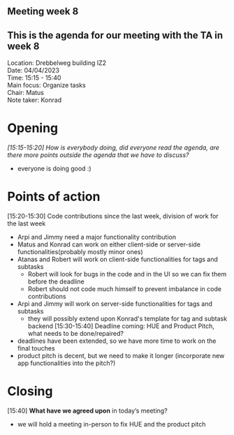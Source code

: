 ## Meeting week 8

## This is the agenda for our meeting with the TA in week 8

Location: Drebbelweg building IZ2\
Date: 04/04/2023\
Time: 15:15 - 15:40\
Main focus: Organize tasks\
Chair: Matus\
Note taker: Konrad

# Opening

_[15:15-15:20] How is everybody doing, did everyone read the agenda,
are there more points outside the agenda that we have to discuss?_
 - everyone is doing good :)

# Points of action

[15:20-15:30] Code contributions since the last week, division of work for the last week  
- Arpi and Jimmy need a major functionality contribution
- Matus and Konrad can work on either client-side or server-side functionalities(probably mostly minor ones)
- Atanas and Robert will work on client-side functionalities for tags and subtasks
  - Robert will look for bugs in the code and in the UI so we can fix them before the deadline
  - Robert should not code much himself to prevent imbalance in code contributions
- Arpi and Jimmy will work on server-side functionalities for tags and subtasks
  - they will possibly extend upon Konrad's template for tag and subtask backend
[15:30-15:40] Deadline coming: HUE and Product Pitch, what needs to be done/repaired?
- deadlines have been extended, so we have more time to work on the final touches
- product pitch is decent, but we need to make it longer (incorporate new app functionalities into the pitch?)


# Closing

[15:40] **What have we agreed upon** in today’s meeting?
- we will hold a meeting in-person to fix HUE and the product pitch
